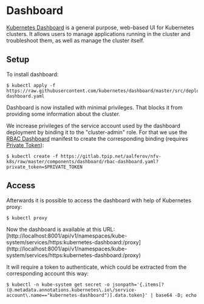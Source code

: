 # Dashboard

[Kubernetes Dashboard] is a general purpose, web-based UI for Kubernetes
clusters. It allows users to manage applications running in the cluster and
troubleshoot them, as well as manage the cluster itself.

## Setup

To install dashboard:

```
$ kubectl apply -f https://raw.githubusercontent.com/kubernetes/dashboard/master/src/deploy/recommended/kubernetes-dashboard.yaml
```

Dashboard is now installed with minimal privileges. That blocks it from
providing some information about the cluster.

We increase privileges of the service account used by the dashboard deployment
by binding it to the "cluster-admin" role. For that we use the [RBAC Dashboard]
manifest to create the corresponding binding (requires [Private Token]):

```
$ kubectl create -f https://gitlab.tpip.net/aalferov/nfv-k8s/raw/master/components/dashboard/rbac-dashboard.yaml?private_token=$PRIVATE_TOKEN
```

## Access

Afterwards it is possible to access the dashboard with help of Kubernetes proxy:

```
$ kubectl proxy
```

Now the dashboard is available at this URL:
[http://localhost:8001/api/v1/namespaces/kube-system/services/https:kubernetes-dashboard:/proxy]
(http://localhost:8001/api/v1/namespaces/kube-system/services/https:kubernetes-dashboard:/proxy)

It will require a token to authenticate, which could be extracted from the
corresponding account this way:

```
$ kubectl -n kube-system get secret -o jsonpath='{.items[?(@.metadata.annotations.kubernetes\.io\/service-account\.name=="kubernetes-dashboard")].data.token}' | base64 -D; echo
```

<!-- Links -->

[RBAC Dashboard]: ../../components/dashboard/rbac-dashboard.yaml
[Kubernetes Dashboard]: https://github.com/kubernetes/dashboard

[Private Token]: ../gitlab_private_token.md
